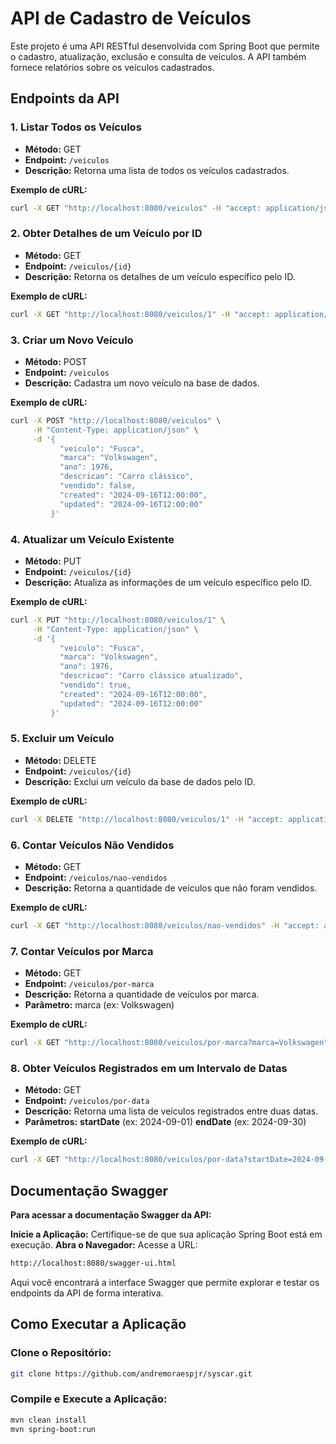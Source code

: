 # API de Cadastro de Veículos

Este projeto é uma API RESTful desenvolvida com Spring Boot que permite o cadastro, atualização, exclusão e consulta de veículos. A API também fornece relatórios sobre os veículos cadastrados.

## Endpoints da API

### 1. **Listar Todos os Veículos**

- **Método:** GET
- **Endpoint:** `/veiculos`
- **Descrição:** Retorna uma lista de todos os veículos cadastrados.

**Exemplo de cURL:**
```bash
curl -X GET "http://localhost:8080/veiculos" -H "accept: application/json"
```

### 2. **Obter Detalhes de um Veículo por ID**
- **Método:** GET
- **Endpoint:** `/veiculos/{id}`
- **Descrição:** Retorna os detalhes de um veículo específico pelo ID.

**Exemplo de cURL:**
```bash
curl -X GET "http://localhost:8080/veiculos/1" -H "accept: application/json"
```

### 3. **Criar um Novo Veículo**
- **Método:** POST
- **Endpoint:** `/veiculos`
- **Descrição:** Cadastra um novo veículo na base de dados.

**Exemplo de cURL:**
```bash
curl -X POST "http://localhost:8080/veiculos" \
     -H "Content-Type: application/json" \
     -d '{
           "veiculo": "Fusca",
           "marca": "Volkswagen",
           "ano": 1976,
           "descricao": "Carro clássico",
           "vendido": false,
           "created": "2024-09-16T12:00:00",
           "updated": "2024-09-16T12:00:00"
         }'
```

### 4. **Atualizar um Veículo Existente**
- **Método:** PUT
- **Endpoint:** `/veiculos/{id}`
- **Descrição:** Atualiza as informações de um veículo específico pelo ID.

**Exemplo de cURL:**
```bash
curl -X PUT "http://localhost:8080/veiculos/1" \
     -H "Content-Type: application/json" \
     -d '{
           "veiculo": "Fusca",
           "marca": "Volkswagen",
           "ano": 1976,
           "descricao": "Carro clássico atualizado",
           "vendido": true,
           "created": "2024-09-16T12:00:00",
           "updated": "2024-09-16T12:00:00"
         }'

```

### 5. **Excluir um Veículo**
- **Método:** DELETE
- **Endpoint:** `/veiculos/{id}`
- **Descrição:** Exclui um veículo da base de dados pelo ID.

**Exemplo de cURL:**
```bash
curl -X DELETE "http://localhost:8080/veiculos/1" -H "accept: application/json"
```

### 6. **Contar Veículos Não Vendidos**
- **Método:** GET
- **Endpoint:** `/veiculos/nao-vendidos`
- **Descrição:** Retorna a quantidade de veículos que não foram vendidos.

**Exemplo de cURL:**
```bash
curl -X GET "http://localhost:8080/veiculos/nao-vendidos" -H "accept: application/json"
```

### 7. **Contar Veículos por Marca**
- **Método:** GET
- **Endpoint:** `/veiculos/por-marca`
- **Descrição:** Retorna a quantidade de veículos por marca.
- **Parâmetro:** marca (ex: Volkswagen)

**Exemplo de cURL:**
```bash
curl -X GET "http://localhost:8080/veiculos/por-marca?marca=Volkswagen" -H "accept: application/json"
```

### 8. **Obter Veículos Registrados em um Intervalo de Datas**
- **Método:** GET
- **Endpoint:** `/veiculos/por-data`
- **Descrição:** Retorna uma lista de veículos registrados entre duas datas.
- **Parâmetros:**
**startDate** (ex: 2024-09-01)
**endDate** (ex: 2024-09-30)

**Exemplo de cURL:**
```bash
curl -X GET "http://localhost:8080/veiculos/por-data?startDate=2024-09-01&endDate=2024-09-30" -H "accept: application/json"
```


## Documentação Swagger
**Para acessar a documentação Swagger da API:**

**Inicie a Aplicação:** Certifique-se de que sua aplicação Spring Boot está em execução.
**Abra o Navegador:** Acesse a URL:
```bash
http://localhost:8080/swagger-ui.html
```
Aqui você encontrará a interface Swagger que permite explorar e testar os endpoints da API de forma interativa.


## Como Executar a Aplicação

### **Clone o Repositório:**
```bash
git clone https://github.com/andremoraespjr/syscar.git
```

### **Compile e Execute a Aplicação:**
```bash
mvn clean install
mvn spring-boot:run
```



